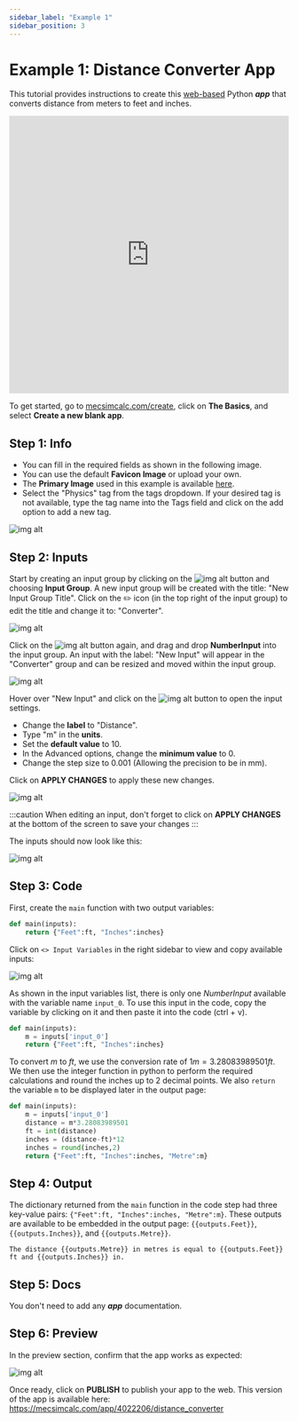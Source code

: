 ```yaml
---
sidebar_label: "Example 1"
sidebar_position: 3
---
```


# Example 1: Distance Converter App

This tutorial provides instructions to create this [web-based](https://www.mecsimcalc.com/app/4022206/distance_converter) Python _**app**_ that converts distance from meters to feet and inches.

<div style={{width: "100%", height: "500px", overflow: "hidden"}}>
<iframe src='https://mecsimcalc.com/app/4022206/distance_converter' style={{position:"relative", left:"-45px", top:"-48px"}} width="100%" height="500" title="MecSimCalc" frameBorder="0"></iframe>
</div>

To get started, go to [mecsimcalc.com/create](https://mecsimcalc.com/create), click on **The Basics**, and select **Create a new blank app**.

## Step 1: Info

- You can fill in the required fields as shown in the following image.
- You can use the default **Favicon Image** or upload your own.
- The **Primary Image** used in this example is available [here](/docs/getting-started/ex1_primary.png).
- Select the "Physics" tag from the tags dropdown. If your desired tag is not available, type the tag name into the Tags field and click on the add option to add a new tag.

<div style={{textAlign: 'center'}}>

![img alt](/docs/getting-started/ex1_info.png)

</div>

## Step 2: Inputs

Start by creating an input group by clicking on the ![img alt](/docs/getting-started/add_btn.png) button and choosing **Input Group**. A new input group will be created with the title: "New Input Group Title". Click on the :pencil2: icon (in the top right of the input group) to edit the title and change it to: "Converter".

<div style={{textAlign: 'center'}}>

![img alt](/docs/getting-started/ex1_group_title.png)

</div>

Click on the ![img alt](/docs/getting-started/add_btn.png) button again, and drag and drop **NumberInput** into the input group. An input with the label: "New Input" will appear in the "Converter" group and can be resized and moved within the input group.

<div style={{textAlign: 'center'}}>

![img alt](/docs/getting-started/ex1_input_btns.png)

</div>

Hover over "New Input" and click on the ![img alt](/docs/getting-started/edit_btn.png) button to open the input settings.

- Change the **label** to "Distance".
- Type "m" in the **units**.
- Set the **default value** to 10.
- In the Advanced options, change the **minimum value** to 0.
- Change the step size to 0.001 (Allowing the precision to be in mm).

Click on **APPLY CHANGES** to apply these new changes.

<div style={{textAlign: 'center'}}>

![img alt](/docs/getting-started/ex1_edit_input.png)

</div>

:::caution
When editing an input, don't forget to click on **APPLY CHANGES** at the bottom of the screen to save your changes
:::

The inputs should now look like this:

<div style={{textAlign: 'center'}}>

![img alt](/docs/getting-started/ex1_edited_input.png)

</div>

## Step 3: Code

First, create the `main` function with two output variables:

```python
def main(inputs):
    return {"Feet":ft, "Inches":inches}
```

Click on `<> Input Variables` in the right sidebar to view and copy available inputs:

<div style={{textAlign: 'center'}}>

![img alt](/docs/getting-started/ex1_input_vars.png)

</div>

As shown in the input variables list, there is only one _NumberInput_ available with the variable name `input_0`. To use this input in the code, copy the variable by clicking on it and then paste it into the code (ctrl + v).

```python
def main(inputs):
    m = inputs['input_0']
    return {"Feet":ft, "Inches":inches}
```

To convert $m$ to $ft$, we use the conversion rate of $1m = 3.28083989501ft$. We then use the integer function in python to perform the required calculations and round the inches up to 2 decimal points. We also `return` the variable `m` to be displayed later in the output page:

```python
def main(inputs):
    m = inputs['input_0']
    distance = m*3.28083989501
    ft = int(distance)
    inches = (distance-ft)*12
    inches = round(inches,2)
    return {"Feet":ft, "Inches":inches, "Metre":m}
```

## Step 4: Output

The dictionary returned from the `main` function in the code step had three key-value pairs: `{"Feet":ft, "Inches":inches, "Metre":m}`.
These outputs are available to be embedded in the output page: `{{outputs.Feet}}`, `{{outputs.Inches}}`, and `{{outputs.Metre}}`.

```
The distance {{outputs.Metre}} in metres is equal to {{outputs.Feet}} ft and {{outputs.Inches}} in.
```

## Step 5: Docs

You don't need to add any _**app**_ documentation.

## Step 6: Preview

In the preview section, confirm that the app works as expected:

<div style={{textAlign: 'center'}}>

![img alt](/docs/getting-started/ex1_preview.png)

</div>

Once ready, click on **PUBLISH** to publish your app to the web.
This version of the app is available here:
https://mecsimcalc.com/app/4022206/distance_converter
